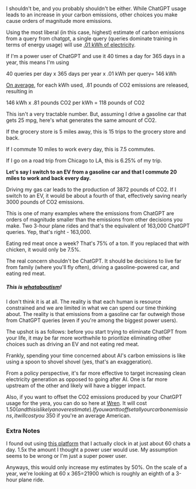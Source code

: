 I shouldn't be, and you probably shouldn't be either. While ChatGPT usage leads to an increase in your carbon emissions, other choices you make cause orders of magnitude more emissions.

Using the most liberal (in this case, highest) estimate of carbon emissions from a query from chatgpt, a single query (queries dominate training in terms of energy usage) will use [.01 kWh of electricity](https://limited.systems/articles/google-search-vs-chatgpt-emissions/#1).

If I'm a power user of ChatGPT and use it 40 times a day for 365 days in a year, this means I'm using

40 queries per day  x 365  days per year x .01 kWh per query= 146  kWh

[On average](https://www.eia.gov/tools/faqs/faq.php?id=74&t=11#:~:text=U.S.%20net%20generation%20resulted%20in,of%20the%20electric%20power%20plant.), for each kWh used, .81 pounds of CO2 emissions are released, resulting in 

146  kWh x .81 pounds CO2 per kWh = 118 pounds of CO2

This isn't a very tractable number. But, assuming I drive a gasoline car that gets 25 mpg, here's what generates the same amount of CO2.

If the grocery store is 5 miles away, this is 15 trips to the grocery store and back.

If I commute 10 miles to work every day, this is 7.5 commutes.

If I go on a road trip from Chicago to LA, this is 6.25% of my trip.

**Let's say I switch to an EV from a gasoline car and that I commute 20 miles to work and back every day.** 

Driving my gas car leads to the production of 3872 pounds of CO2. If I switch to an EV, it would be about a fourth of that, effectively saving nearly 3000 pounds of CO2 emissions.

This is one of many examples where the emissions from ChatGPT are orders of magnitude smaller than the emissions from other decisions you make. Two 3-hour plane rides and that's the equivalent of 163,000 ChatGPT queries. Yep, that's right - 163,000.

Eating red meat once a week? That's 75% of a ton. If you replaced that with chicken, it would only be 7.5%.

The real concern shouldn't be ChatGPT. It should be decisions to live far from family (where you'll fly often), driving a gasoline-powered car, and eating red meat.

##### This is [whataboutism](https://www.eia.gov/tools/faqs/faq.php?id=74&t=11#:~:text=U.S.%20net%20generation%20resulted%20in,of%20the%20electric%20power%20plant.)!

I don't think it is at all. The reality is that each human is resource constrained and we are limited in what we can spend our time thinking about. The reality is that emissions from a gasoline car far outweigh those from ChatGPT queries (even if you're among the biggest power users).

The upshot is as follows: before you start trying to eliminate ChatGPT from your life, it may be far more worthwhile to prioritize eliminating other choices such as driving an EV and not eating red meat.

Frankly, spending your time concerned about AI's carbon emissions is like using a spoon to shovel shovel (yes, that's an exaggeration).

From a policy perspective, it's far more effective to target increasing clean electricity generation as opposed to going after AI. One is far more upstream of the other and likely will have a bigger impact.

Also, if you want to offset the CO2 emissions produced by your ChatGPT usage for the yera, you can do so here at [Wren](https://www.wren.co/offset-anything?amount=0.15&unit=ton). It will cost $1.50 (and this is likely an overestimate). If you want to offset all your carbon emissions, it will cost you ~$350 if you're an average American.


### Extra Notes

I found out using [this platform](https://convelyze.pages.dev/dashboard) that I actually clock in at just about 60 chats a day. 1.5x the amount I thought a power user would use. My assumption seems to be wrong or I'm just a super power user. 

Anyways, this would only increase my estimates by 50%. On the scale of a year, we're looking at 60 x 365=21900 which is roughly an eighth of a 3-hour plane ride.  